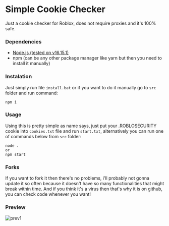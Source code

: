 # Simple Cookie Checker
Just a cookie checker for Roblox, does not require proxies and it's 100% safe.

### Dependencies
- [Node.js (tested on v16.15.1)](https://nodejs.org/en/download/)
- npm (can be any other package manager like yarn but then you need to install it manually)

### Instalation
Just simply run file `install.bat` or if you want to do it manually go to `src` folder and run command:
```
npm i
```
### Usage
Using this is pretty simple as name says, just put your .ROBLOSECURITY cookie into `cookies.txt` file and run `start.txt`, alternatively you can run one of commands below from `src` folder:
```
node .
or
npm start
```
### Forks
If you want to fork it then there's no problems, i'll probably not gonna update it so often because it doesn't have so many functionalities that might break within time.
And if you think it's a virus then that's why it is on github, you can check code whenever you want!
### Preview
![prev1](https://user-images.githubusercontent.com/47297843/179411345-8bb39115-199c-4ae7-8641-4331c160a1a5.png)
